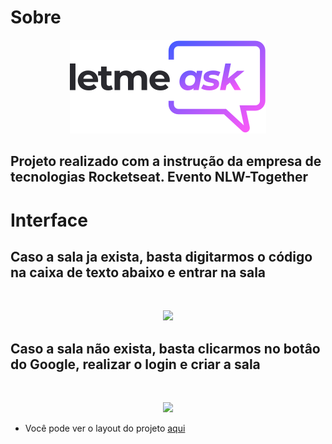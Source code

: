 # Sobre
<p align="center">
<img src="src/assets/images/logo.svg">
</p>

## Projeto realizado com a instrução da empresa de tecnologias Rocketseat. Evento NLW-Together

# Interface
## Caso a sala ja exista, basta digitarmos o código na caixa de texto abaixo e entrar na sala
</br>
<p align="center">
<img src="https://ik.imagekit.io/gaulm7exha1/login1_tmQn9aEUa.PNG">
</p>

## Caso a sala não exista, basta clicarmos no botâo do Google, realizar o login e criar a sala
</br>
<p align="center">
<img src="https://ik.imagekit.io/gaulm7exha1/login2_pkRdgHRKAU.PNG">
</p>

- Você pode ver o layout do projeto [aqui](https://www.figma.com/file/u0BQK8rCf2KgzcukdRRCWh/Letmeask/duplicate?node-id=0%3A1)